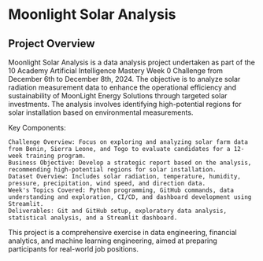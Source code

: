 # Moonlight Solar Analysis

## Project Overview

Moonlight Solar Analysis is a data analysis project undertaken as part of the 10 Academy Artificial Intelligence Mastery Week 0 Challenge from December 6th to December 8th, 2024. The objective is to analyze solar radiation measurement data to enhance the operational efficiency and sustainability of MoonLight Energy Solutions through targeted solar investments. The analysis involves identifying high-potential regions for solar installation based on environmental measurements.

Key Components:

    Challenge Overview: Focus on exploring and analyzing solar farm data from Benin, Sierra Leone, and Togo to evaluate candidates for a 12-week training program.
    Business Objective: Develop a strategic report based on the analysis, recommending high-potential regions for solar installation.
    Dataset Overview: Includes solar radiation, temperature, humidity, pressure, precipitation, wind speed, and direction data.
    Week's Topics Covered: Python programming, GitHub commands, data understanding and exploration, CI/CD, and dashboard development using Streamlit.
    Deliverables: Git and GitHub setup, exploratory data analysis, statistical analysis, and a Streamlit dashboard.

This project is a comprehensive exercise in data engineering, financial analytics, and machine learning engineering, aimed at preparing participants for real-world job positions.
